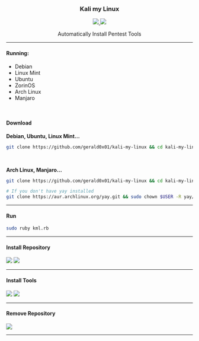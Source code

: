 <p align="center">
	<h3 align="center">Kali my Linux</h3>
</p>

<p align="center">
	<a target="__blank" href="#">
	  <img src="https://img.shields.io/badge/status-in progress-red?&style=for-the-badge"/>
	  <img src="https://img.shields.io/badge/license-apache-blue?&style=for-the-badge"/>
	</a>
	<p align="center">Automatically Install Pentest Tools</p>
</p>

---

<h4>Running:</h4>
 <ul>
  <li>Debian</li>
  <li>Linux Mint</li>
  <li>Ubuntu</li>
  <li>ZorinOS</li>
  <li>Arch Linux</li>
  <li>Manjaro</li>
</ul>

<br>

<h4>Download</h4>

<b>Debian, Ubuntu, Linux Mint...</b>

```sh
git clone https://github.com/gerald0x01/kali-my-linux && cd kali-my-linux && sudo apt-get install ruby && sudo chmod +x kml.rb
```

<br>

<b>Arch Linux, Manjaro...</b>

```sh
git clone https://github.com/gerald0x01/kali-my-linux && cd kali-my-linux && sudo pacman -S ruby && sudo chmod +x kml.rb
```

```sh
# If you don't have yay installed
git clone https://aur.archlinux.org/yay.git && sudo chown $USER -R yay/ && cd yay && makepkg -si
```

<hr>

<h4>Run</h4>

```sh
sudo ruby kml.rb
```

<hr>

<h4>Install Repository</h4>

<img src="https://user-images.githubusercontent.com/41551840/91669221-b5681c00-eae9-11ea-9d25-4b69842bac66.png">

<img src="https://user-images.githubusercontent.com/41551840/91669224-b731df80-eae9-11ea-8120-463c3bb7cbf4.png">

<hr>

<h4>Install Tools</h4>

<img src="https://user-images.githubusercontent.com/41551840/91669226-b8fba300-eae9-11ea-8eff-a14b3109d283.png">

<img src="https://user-images.githubusercontent.com/41551840/91669228-b9943980-eae9-11ea-99af-5ba8d9a3de5c.png">

<hr>

<h4>Remove Repository</h4>

<img src="https://user-images.githubusercontent.com/41551840/91669231-bac56680-eae9-11ea-811c-60820399c144.png">

<hr>
